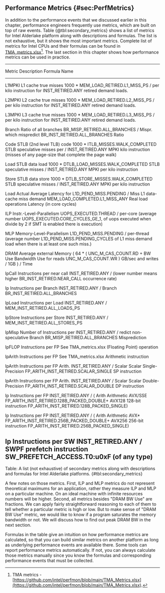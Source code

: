 ## Performance Metrics {#sec:PerfMetrics}

In addition to the performance events that we discussed earlier in this chapter, performance engineers frequently use metrics, which are built on top of raw events. Table {@tbl:secondary_metrics} shows a list of metrics for Intel Alderlake platform along with descriptions and formulas. The list is not exhaustive, but it shows the most important metrics. Complete list of metrics for Intel CPUs and their formulas can be found in [TMA_metrics.xlsx](https://github.com/intel/perfmon/blob/main/TMA_Metrics.xlsx)[^1]. The last section in this chapter shows how performance metrics can be used in practice.

--------------------------------------------------------------------------
Metric  Description                   Formula
Name           
------- -------------------------- ---------------------------------------
L1MPKI  L1 cache true misses       1000 * MEM_LOAD_RETIRED.L1_MISS_PS /
        per kilo instruction for   INST_RETIRED.ANY
        retired demand loads.      

L2MPKI  L2 cache true misses       1000 * MEM_LOAD_RETIRED.L2_MISS_PS /
        per kilo instruction for   INST_RETIRED.ANY
        retired demand loads.      

L3MPKI  L3 cache true misses       1000 * MEM_LOAD_RETIRED.L3_MISS_PS /
        per kilo instruction for   INST_RETIRED.ANY
        retired demand loads.                

Branch  Ratio of all branches      BR_MISP_RETIRED.ALL_BRANCHES / 
Mispr.  which mispredict           BR_INST_RETIRED.ALL_BRANCHES
Ratio  

Code    STLB (2nd level TLB) code  1000 * ITLB_MISSES.WALK_COMPLETED 
STLB    speculative misses per     / INST_RETIRED.ANY
MPKI    kilo instruction (misses 
        of any page-size that 
        complete the page walk)

Load    STLB data load             1000 * DTLB_LOAD_MISSES.WALK_COMPLETED 
STLB    speculative misses         / INST_RETIRED.ANY
MPKI    per kilo instruction

Store   STLB data store            1000 * DTLB_STORE_MISSES.WALK_COMPLETED 
STLB    speculative misses         / INST_RETIRED.ANY
MPKI    per kilo instruction

Load    Actual Average Latency for L1D_PEND_MISS.PENDING / 
Miss    L1 data-cache miss demand  MEM_LOAD_COMPLETED.L1_MISS_ANY
Real    load operations 
Latency (in core cycles)

ILP     Instr.-Level-Parallelism   UOPS_EXECUTED.THREAD / 
        per-core (average number   UOPS_EXECUTED.CORE_CYCLES_GE_1,
        of uops executed when      divide by 2 if SMT is enabled
        there is execution) 

MLP     Memory-Level-Parallelism   L1D_PEND_MISS.PENDING / 
        per-thread (average number L1D_PEND_MISS.PENDING_CYCLES
        of L1 miss demand load 
        when there is at least one
        such miss.)

DRAM    Average external Memory    ( 64 * ( UNC_M_CAS_COUNT.RD + 
BW Use  Bandwidth Use for reads             UNC_M_CAS_COUNT.WR ) 
GB/sec  and writes                 / 1GB ) / Time

IpCall  Instructions per near call INST_RETIRED.ANY / 
        (lower number means higher BR_INST_RETIRED.NEAR_CALL
        occurrence rate)

Ip      Instructions per Branch    INST_RETIRED.ANY / 
Branch                             BR_INST_RETIRED.ALL_BRANCHES

IpLoad  Instructions per Load      INST_RETIRED.ANY / 
                                   MEM_INST_RETIRED.ALL_LOADS_PS

IpStore Instructions per Store     INST_RETIRED.ANY / 
                                   MEM_INST_RETIRED.ALL_STORES_PS

IpMisp  Number of Instructions per INST_RETIRED.ANY / 
redict  non-speculative Branch     BR_MISP_RETIRED.ALL_BRANCHES
        Misprediction

IpFLOP  Instructions per FP        See TMA_metrics.xlsx
        (Floating Point) operation 

IpArith Instructions per FP        See TMA_metrics.xlsx
        Arithmetic instruction
                
IpArith Instructions per FP Arith. INST_RETIRED.ANY / 
Scalar  Scalar Single-Precision    FP_ARITH_INST_RETIRED.SCALAR_SINGLE
SP      instruction 

IpArith Instructions per FP Arith. INST_RETIRED.ANY / 
Scalar  Scalar Double-Precision    FP_ARITH_INST_RETIRED.SCALAR_DOUBLE
DP      instruction 

Ip      Instructions per FP        INST_RETIRED.ANY / (
Arith   Arithmetic AVX/SSE         FP_ARITH_INST_RETIRED.128B_PACKED_DOUBLE+
AVX128  128-bit instruction        FP_ARITH_INST_RETIRED.128B_PACKED_SINGLE)

Ip      Instructions per FP        INST_RETIRED.ANY / ( 
Arith   Arithmetic AVX*            FP_ARITH_INST_RETIRED.256B_PACKED_DOUBLE+
AVX256  256-bit instruction        FP_ARITH_INST_RETIRED.256B_PACKED_SINGLE)

Ip      Instructions per SW        INST_RETIRED.ANY / 
SWPF    prefetch instruction       SW_PREFETCH_ACCESS.T0:u0xF
        (of any type)
--------------------------------------------------------------------------

Table: A list (not exhaustive) of secondary metrics along with descriptions and formulas for Intel Alderlake platforms. {#tbl:secondary_metrics}

A few notes on those metrics. First, ILP and MLP metrics do not represent theoretical maximums for an application, rather they measure ILP and MLP on a particular machine. On an ideal machine with infinite resources numbers will be higher. Second, all metrics besides "DRAM BW Use" are fractions. We can apply fairly straightforward reasoning to each of them to tell whether a particular metric is high or low. But to make sense of "DRAM BW Use" metric, we would like to know if a program saturates the memory bandwidth or not. We will discuss how to find out peak DRAM BW in the next section.

Formulas in the table give an intuition on how performance metrics are calculated, so that you can build similar metrics on another platform as long as underlying performance events are available there. Some tools can report performance metrics automatically. If not, you can always calculate those metrics manually since you know the formulas and corresponding performance events that must be collected.

[^1]: TMA metrics - [https://github.com/intel/perfmon/blob/main/TMA_Metrics.xlsx](https://github.com/intel/perfmon/blob/main/TMA_Metrics.xlsx).